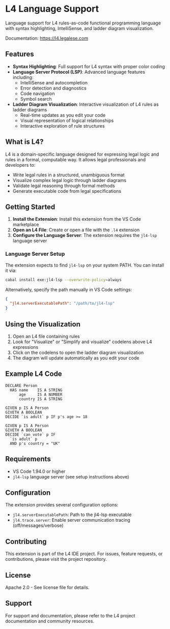 # L4 Language Support

Language support for L4 rules-as-code functional programming language with syntax highlighting, IntelliSense, and ladder diagram visualization.

Documentation: https://l4.legalese.com

## Features

- **Syntax Highlighting**: Full support for L4 syntax with proper color coding
- **Language Server Protocol (LSP)**: Advanced language features including:
  - IntelliSense and autocompletion
  - Error detection and diagnostics
  - Code navigation
  - Symbol search
- **Ladder Diagram Visualization**: Interactive visualization of L4 rules as ladder diagrams
  - Real-time updates as you edit your code
  - Visual representation of logical relationships
  - Interactive exploration of rule structures

## What is L4?

L4 is a domain-specific language designed for expressing legal logic and rules in a formal, computable way. It allows legal professionals and developers to:

- Write legal rules in a structured, unambiguous format
- Visualize complex legal logic through ladder diagrams
- Validate legal reasoning through formal methods
- Generate executable code from legal specifications

## Getting Started

1. **Install the Extension**: Install this extension from the VS Code marketplace
2. **Open an L4 File**: Create or open a file with the `.l4` extension
3. **Configure the Language Server**: The extension requires the `jl4-lsp` language server

### Language Server Setup

The extension expects to find `jl4-lsp` on your system PATH. You can install it via:

```bash
cabal install exe:jl4-lsp --overwrite-policy=always
```

Alternatively, specify the path manually in VS Code settings:

```json
{
  "jl4.serverExecutablePath": "/path/to/jl4-lsp"
}
```

## Using the Visualization

1. Open an L4 file containing rules
2. Look for "Visualize" or "Simplify and visualize" codelens above L4 expressions
3. Click on the codelens to open the ladder diagram visualization
4. The diagram will update automatically as you edit your code

## Example L4 Code

```l4
DECLARE Person
  HAS name    IS A STRING
      age     IS A NUMBER
      country IS A STRING

GIVEN p IS A Person
GIVETH A BOOLEAN
DECIDE `is adult` p IF p's age >= 18

GIVEN p IS A Person
GIVETH A BOOLEAN
DECIDE `can vote` p IF
  `is adult` p
  AND p's country = "UK"
```

## Requirements

- VS Code 1.94.0 or higher
- `jl4-lsp` language server (see setup instructions above)

## Configuration

The extension provides several configuration options:

- `jl4.serverExecutablePath`: Path to the jl4-lsp executable
- `jl4.trace.server`: Enable server communication tracing (off/messages/verbose)

## Contributing

This extension is part of the L4 IDE project. For issues, feature requests, or contributions, please visit the project repository.

## License

Apache 2.0 - See license file for details.

## Support

For support and documentation, please refer to the L4 project documentation and community resources.
